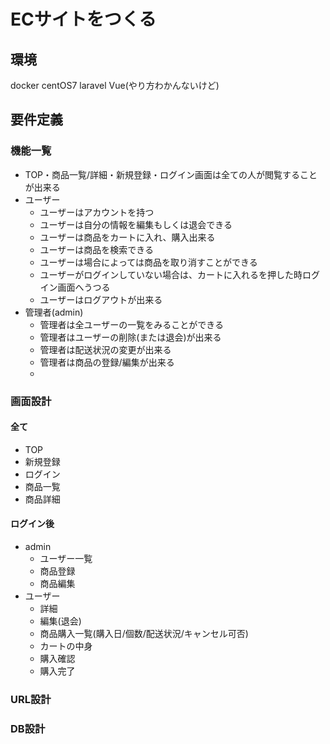# ECサイトをつくる

## 環境
docker
centOS7
laravel
Vue(やり方わかんないけど)

## 要件定義
### 機能一覧
- TOP・商品一覧/詳細・新規登録・ログイン画面は全ての人が閲覧することが出来る
- ユーザー
    - ユーザーはアカウントを持つ
    - ユーザーは自分の情報を編集もしくは退会できる
    - ユーザーは商品をカートに入れ、購入出来る
    - ユーザーは商品を検索できる
    - ユーザーは場合によっては商品を取り消すことができる
    - ユーザーがログインしていない場合は、カートに入れるを押した時ログイン画面へうつる
    - ユーザーはログアウトが出来る
- 管理者(admin)
    - 管理者は全ユーザーの一覧をみることができる
    - 管理者はユーザーの削除(または退会)が出来る
    - 管理者は配送状況の変更が出来る
    - 管理者は商品の登録/編集が出来る
    - 

### 画面設計
#### 全て
- TOP
- 新規登録
- ログイン
- 商品一覧
- 商品詳細

#### ログイン後
- admin
    - ユーザー一覧
    - 商品登録
    - 商品編集
- ユーザー
    - 詳細
    - 編集(退会)
    - 商品購入一覧(購入日/個数/配送状況/キャンセル可否)
    - カートの中身
    - 購入確認
    - 購入完了


### URL設計

### DB設計




